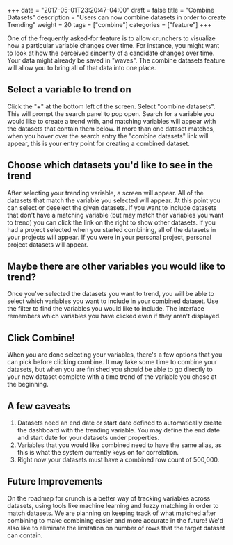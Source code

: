 +++
date = "2017-05-01T23:20:47-04:00"
draft = false
title = "Combine Datasets"
description = "Users can now combine datasets in order to create Trending"
weight = 20
tags = ["combine"]
categories = ["feature"]
+++

One of the frequently asked-for feature is to allow crunchers to visualize how a particular variable changes over time.
For instance, you might want to look at how the perceived sincerity of a candidate changes over time.  Your
data might already be saved in "waves".  The combine datasets feature will allow you to bring all of that data
into one place.


## Select a variable to trend on
Click the "+" at the bottom left of the screen.  Select "combine datasets".  This will prompt the search panel
to pop open.  Search for a variable you would like to create a trend with, and matching variables will appear with
the datasets that contain them below.  If more than one dataset matches, when you hover over the search entry 
the "combine datasets" link will appear, this is your entry point for creating a combined dataset.

## Choose which datasets you'd like to see in the trend
After selecting your trending variable, a screen will appear.  All of the datasets that match the variable you
selected will appear.  At this point you can select or deselect the given datasets. If you want to include
datasets that don't have a matching variable (but may match ther variables you want to trend) you can click the
link on the right to show other datasets.  If you had a project  selected when you started combining, all of 
the datasets in your projects will appear.  If you were in your personal project, personal project datasets will appear.

## Maybe there are other variables you would like to trend?
Once you've selected the datasets you want to trend, you will be able to select which variables you want to
include in your combined dataset.  Use the filter to find the variables you would like to include.  The interface
remembers which variables you have clicked even if they aren't displayed.

## Click Combine!
When you are done selecting your variables, there's a few options that you can pick before clicking combine.
It may take some time to combine your datasets, but when you are finished you should be able to go directly
to your new dataset complete with a time trend of the variable you chose at the beginning.


## A few caveats

1) Datasets need an end date or start date defined to automatically create the dashboard with the trending variable.
   You may define the end date and start date for your datasets under properties.
2) Variables that you would like combined need to have the same alias, as this is what the system currently keys on
   for correlation.
3) Right now your datasets must have a combined row count of 500,000.

## Future Improvements

On the roadmap for crunch is a better way of tracking variables across datasets, using tools like machine learning and
fuzzy matching in order to match datasets.  We are planning on keeping track of what matched after combining to make
combining easier and more accurate in the future!  We'd also like to eliminate the limitation on number of rows that
the target dataset can contain.